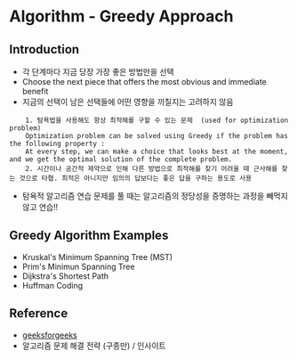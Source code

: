 # Algorithm - Greedy Approach 

## Introduction
- 각 단계마다 지금 당장 가장 좋은 방법만을 선택
- Choose the next piece that offers the most obvious and immediate benefit
- 지금의 선택이 남은 선택들에 어떤 영향을 끼칠지는 고려하지 않음
```shell
	1. 탐욕법을 사용해도 항상 최적해를 구할 수 있는 문제  (used for optimization problem)
	Optimization problem can be solved using Greedy if the problem has the following property : 
	At every step, we can make a choice that looks best at the moment, and we get the optimal solution of the complete problem.
	2. 시간이나 공간적 제약으로 인해 다른 방법으로 최적해를 찾기 어려울 때 근사해를 찾는 것으로 타협. 최적은 아니지만 임의의 답보다는 좋은 답을 구하는 용도로 사용
```	
- 탐욕적 알고리즘 연습 문제를 풀 때는 알고리즘의 정당성을 증명하는 과정을 빼먹지 않고 연습!!

## Greedy Algorithm Examples
- Kruskal's Minimum Spanning Tree (MST)
- Prim's Minimun Spanning Tree
- Dijkstra's Shortest Path
- Huffman Coding

## Reference
* [geeksforgeeks](http://www.geeksforgeeks.org/fundamentals-of-algorithms/)
* 알고리즘 문제 해결 전략 (구종만) / 인사이트